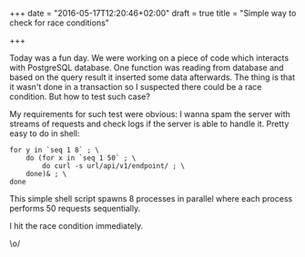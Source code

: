 +++
date = "2016-05-17T12:20:46+02:00"
draft = true
title = "Simple way to check for race conditions"

+++

Today was a fun day. We were working on a piece of code which interacts with PostgreSQL database. One function was reading from database and based on the query result it inserted some data afterwards. The thing is that it wasn't done in a transaction so I suspected there could be a race condition. But how to test such case?

My requirements for such test were obvious: I wanna spam the server with streams of requests and check logs if the server is able to handle it. Pretty easy to do in shell:

```
for y in `seq 1 8` ; \
    do (for x in `seq 1 50` ; \
        do curl -s url/api/v1/endpoint/ ; \
    done)& ; \
done
```

This simple shell script spawns 8 processes in parallel where each process performs 50 requests sequentially.

I hit the race condition immediately.

\o/


